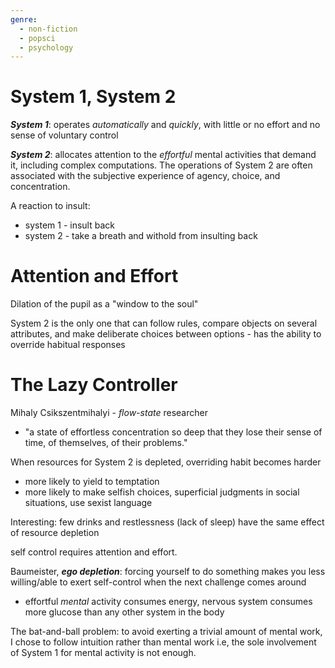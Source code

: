 ```yaml
---
genre:
  - non-fiction
  - popsci
  - psychology
---
```

# System 1, System 2
***System 1***: operates *automatically* and *quickly*, with little or no effort and no sense of voluntary control

***System 2***: allocates attention to the *effortful* mental activities that demand it, including complex computations. The operations of System 2 are often associated with the subjective experience of agency, choice, and concentration.

A reaction to insult:
- system 1 - insult back
- system 2 - take a breath and withold from insulting back

# Attention and Effort
Dilation of the pupil as a "window to the soul"

System 2 is the only one that can follow rules, compare objects on several attributes, and make deliberate choices between options - has the ability to override habitual responses

# The Lazy Controller
Mihaly Csikszentmihalyi - *flow-state* researcher
 - "a state of effortless concentration so deep that they lose their sense of time, of themselves, of their problems."

When resources for System 2 is depleted, overriding habit becomes harder
- more likely to yield to temptation
- more likely to make selfish choices, superficial judgments in social situations, use sexist language

Interesting: few drinks and restlessness (lack of sleep) have the same effect of resource depletion

self control requires attention and effort.

Baumeister, ***ego depletion***: forcing yourself to do something makes you less willing/able to exert self-control when the next challenge comes around
- effortful *mental* activity consumes energy, nervous system consumes more glucose than any other system in the body

The bat-and-ball problem: to avoid exerting a trivial amount of mental work, I chose to follow intuition rather than mental work i.e, the sole involvement of System 1 for mental activity is not enough.
